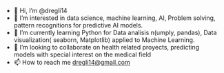 - 👋 Hi, I’m @dregli14
- 👀 I’m interested in data science, machine learning, AI, Problem solving, pattern recognitions for predictive AI models.
- 🌱 I’m currently learning Python for Data analisis n(umply, pandas), Data visualization( seaborn, Matplotlib) applied to Machine Learning.
- 💞️ I’m looking to collaborate on health related proyects, predicting models with special interest on the medical field
- 📫 How to reach me dregli14@gmail.com

